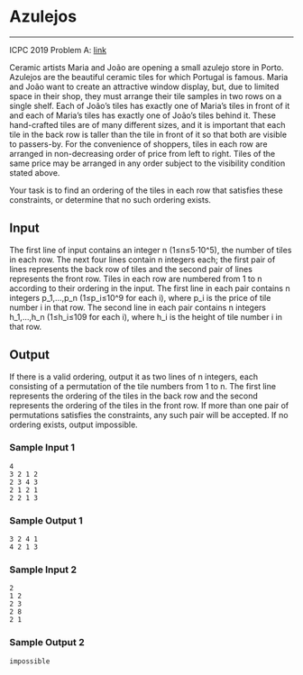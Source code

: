 # Azulejos

---

ICPC 2019 Problem A: [link](https://open.kattis.com/problems/azulejos)

Ceramic artists Maria and João are opening a small azulejo store in Porto. Azulejos are the beautiful ceramic tiles for which Portugal is famous. Maria and João want to create an attractive window display, but, due to limited space in their shop, they must arrange their tile samples in two rows on a single shelf. Each of João’s tiles has exactly one of Maria’s tiles in front of it and each of Maria’s tiles has exactly one of João’s tiles behind it. These hand-crafted tiles are of many different sizes, and it is important that each tile in the back row is taller than the tile in front of it so that both are visible to passers-by. For the convenience of shoppers, tiles in each row are arranged in non-decreasing order of price from left to right. Tiles of the same price may be arranged in any order subject to the visibility condition stated above.

Your task is to find an ordering of the tiles in each row that satisfies these constraints, or determine that no such ordering exists.

## Input

The first line of input contains an integer n (1≤n≤5⋅10^5), the number of tiles in each row. The next four lines contain n integers each; the first pair of lines represents the back row of tiles and the second pair of lines represents the front row. Tiles in each row are numbered from 1 to n according to their ordering in the input. The first line in each pair contains n integers p_1,…,p_n (1≤p_i≤10^9 for each i), where p_i is the price of tile number i in that row. The second line in each pair contains n integers h_1,…,h_n (1≤h_i≤109 for each i), where h_i is the height of tile number i in that row.

## Output

If there is a valid ordering, output it as two lines of n integers, each consisting of a permutation of the tile numbers from 1 to n. The first line represents the ordering of the tiles in the back row and the second represents the ordering of the tiles in the front row. If more than one pair of permutations satisfies the constraints, any such pair will be accepted. If no ordering exists, output impossible.

### Sample Input 1

    4
    3 2 1 2
    2 3 4 3
    2 1 2 1
    2 2 1 3

### Sample Output 1

    3 2 4 1
    4 2 1 3

### Sample Input 2

    2
    1 2
    2 3
    2 8
    2 1

### Sample Output 2

    impossible

